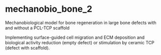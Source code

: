 # mechanobio_bone_2

Mechanobiological model for bone regeneration in large bone defects with and without a PCL-TCP scaffold

Implementing surface-guided cell migration and ECM deposition and biological activity reduction (empty defect) or stimulation by ceramic TCP (defect with scaffold).
